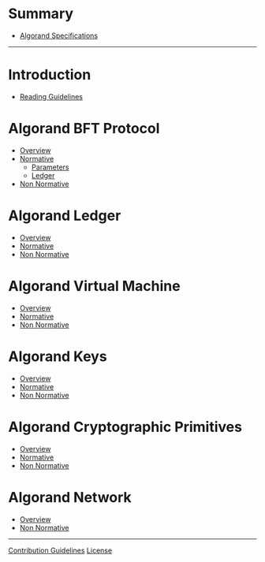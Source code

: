 # Summary

- [Algorand Specifications]()

---

# Introduction

- [Reading Guidelines](./reading-guidelines.md)

# Algorand BFT Protocol

- [Overview]()
- [Normative](./abft.md)
  - [Parameters](./abft-parameters.md)
  - [Ledger](./abft-ledger.md)
- [Non Normative]()

# Algorand Ledger

- [Overview]()
- [Normative](./ledger.md)
- [Non Normative]()

# Algorand Virtual Machine

- [Overview]()
- [Normative](./avm.md)
- [Non Normative]()

# Algorand Keys

- [Overview]()
- [Normative](./partkey.md)
- [Non Normative]()

# Algorand Cryptographic Primitives

- [Overview]()
- [Normative](./crypto.md)
- [Non Normative]()

# Algorand Network

- [Overview]()
- [Non Normative]()

---

[Contribution Guidelines]()
[License]()
